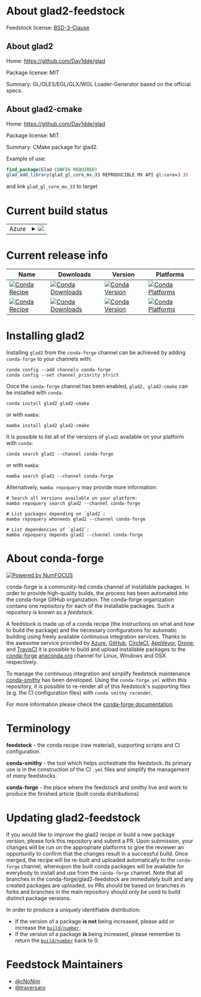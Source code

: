 About glad2-feedstock
=====================

Feedstock license: [BSD-3-Clause](https://github.com/conda-forge/glad-feedstock/blob/main/LICENSE.txt)


About glad2
-----------

Home: https://github.com/Dav1dde/glad

Package license: MIT

Summary: GL/GLES/EGL/GLX/WGL Loader-Generator based on the official specs.

About glad2-cmake
-----------------

Home: https://github.com/Dav1dde/glad

Package license: MIT

Summary: CMake package for glad2.

Example of use:
```cmake
find_package(Glad CONFIG REQUIRED)
glad_add_library(glad_gl_core_mx_33 REPRODUCIBLE MX API gl:core=3.3)
```
and link `glad_gl_core_mx_33` to target


Current build status
====================


<table>
    
  <tr>
    <td>Azure</td>
    <td>
      <details>
        <summary>
          <a href="https://dev.azure.com/conda-forge/feedstock-builds/_build/latest?definitionId=16194&branchName=main">
            <img src="https://dev.azure.com/conda-forge/feedstock-builds/_apis/build/status/glad-feedstock?branchName=main">
          </a>
        </summary>
        <table>
          <thead><tr><th>Variant</th><th>Status</th></tr></thead>
          <tbody><tr>
              <td>linux_64</td>
              <td>
                <a href="https://dev.azure.com/conda-forge/feedstock-builds/_build/latest?definitionId=16194&branchName=main">
                  <img src="https://dev.azure.com/conda-forge/feedstock-builds/_apis/build/status/glad-feedstock?branchName=main&jobName=linux&configuration=linux%20linux_64_" alt="variant">
                </a>
              </td>
            </tr><tr>
              <td>linux_aarch64</td>
              <td>
                <a href="https://dev.azure.com/conda-forge/feedstock-builds/_build/latest?definitionId=16194&branchName=main">
                  <img src="https://dev.azure.com/conda-forge/feedstock-builds/_apis/build/status/glad-feedstock?branchName=main&jobName=linux&configuration=linux%20linux_aarch64_" alt="variant">
                </a>
              </td>
            </tr><tr>
              <td>linux_ppc64le</td>
              <td>
                <a href="https://dev.azure.com/conda-forge/feedstock-builds/_build/latest?definitionId=16194&branchName=main">
                  <img src="https://dev.azure.com/conda-forge/feedstock-builds/_apis/build/status/glad-feedstock?branchName=main&jobName=linux&configuration=linux%20linux_ppc64le_" alt="variant">
                </a>
              </td>
            </tr><tr>
              <td>osx_64</td>
              <td>
                <a href="https://dev.azure.com/conda-forge/feedstock-builds/_build/latest?definitionId=16194&branchName=main">
                  <img src="https://dev.azure.com/conda-forge/feedstock-builds/_apis/build/status/glad-feedstock?branchName=main&jobName=osx&configuration=osx%20osx_64_" alt="variant">
                </a>
              </td>
            </tr><tr>
              <td>osx_arm64</td>
              <td>
                <a href="https://dev.azure.com/conda-forge/feedstock-builds/_build/latest?definitionId=16194&branchName=main">
                  <img src="https://dev.azure.com/conda-forge/feedstock-builds/_apis/build/status/glad-feedstock?branchName=main&jobName=osx&configuration=osx%20osx_arm64_" alt="variant">
                </a>
              </td>
            </tr><tr>
              <td>win_64</td>
              <td>
                <a href="https://dev.azure.com/conda-forge/feedstock-builds/_build/latest?definitionId=16194&branchName=main">
                  <img src="https://dev.azure.com/conda-forge/feedstock-builds/_apis/build/status/glad-feedstock?branchName=main&jobName=win&configuration=win%20win_64_" alt="variant">
                </a>
              </td>
            </tr>
          </tbody>
        </table>
      </details>
    </td>
  </tr>
</table>

Current release info
====================

| Name | Downloads | Version | Platforms |
| --- | --- | --- | --- |
| [![Conda Recipe](https://img.shields.io/badge/recipe-glad2-green.svg)](https://anaconda.org/conda-forge/glad2) | [![Conda Downloads](https://img.shields.io/conda/dn/conda-forge/glad2.svg)](https://anaconda.org/conda-forge/glad2) | [![Conda Version](https://img.shields.io/conda/vn/conda-forge/glad2.svg)](https://anaconda.org/conda-forge/glad2) | [![Conda Platforms](https://img.shields.io/conda/pn/conda-forge/glad2.svg)](https://anaconda.org/conda-forge/glad2) |
| [![Conda Recipe](https://img.shields.io/badge/recipe-glad2--cmake-green.svg)](https://anaconda.org/conda-forge/glad2-cmake) | [![Conda Downloads](https://img.shields.io/conda/dn/conda-forge/glad2-cmake.svg)](https://anaconda.org/conda-forge/glad2-cmake) | [![Conda Version](https://img.shields.io/conda/vn/conda-forge/glad2-cmake.svg)](https://anaconda.org/conda-forge/glad2-cmake) | [![Conda Platforms](https://img.shields.io/conda/pn/conda-forge/glad2-cmake.svg)](https://anaconda.org/conda-forge/glad2-cmake) |

Installing glad2
================

Installing `glad2` from the `conda-forge` channel can be achieved by adding `conda-forge` to your channels with:

```
conda config --add channels conda-forge
conda config --set channel_priority strict
```

Once the `conda-forge` channel has been enabled, `glad2, glad2-cmake` can be installed with `conda`:

```
conda install glad2 glad2-cmake
```

or with `mamba`:

```
mamba install glad2 glad2-cmake
```

It is possible to list all of the versions of `glad2` available on your platform with `conda`:

```
conda search glad2 --channel conda-forge
```

or with `mamba`:

```
mamba search glad2 --channel conda-forge
```

Alternatively, `mamba repoquery` may provide more information:

```
# Search all versions available on your platform:
mamba repoquery search glad2 --channel conda-forge

# List packages depending on `glad2`:
mamba repoquery whoneeds glad2 --channel conda-forge

# List dependencies of `glad2`:
mamba repoquery depends glad2 --channel conda-forge
```


About conda-forge
=================

[![Powered by
NumFOCUS](https://img.shields.io/badge/powered%20by-NumFOCUS-orange.svg?style=flat&colorA=E1523D&colorB=007D8A)](https://numfocus.org)

conda-forge is a community-led conda channel of installable packages.
In order to provide high-quality builds, the process has been automated into the
conda-forge GitHub organization. The conda-forge organization contains one repository
for each of the installable packages. Such a repository is known as a *feedstock*.

A feedstock is made up of a conda recipe (the instructions on what and how to build
the package) and the necessary configurations for automatic building using freely
available continuous integration services. Thanks to the awesome service provided by
[Azure](https://azure.microsoft.com/en-us/services/devops/), [GitHub](https://github.com/),
[CircleCI](https://circleci.com/), [AppVeyor](https://www.appveyor.com/),
[Drone](https://cloud.drone.io/welcome), and [TravisCI](https://travis-ci.com/)
it is possible to build and upload installable packages to the
[conda-forge](https://anaconda.org/conda-forge) [anaconda.org](https://anaconda.org/)
channel for Linux, Windows and OSX respectively.

To manage the continuous integration and simplify feedstock maintenance
[conda-smithy](https://github.com/conda-forge/conda-smithy) has been developed.
Using the ``conda-forge.yml`` within this repository, it is possible to re-render all of
this feedstock's supporting files (e.g. the CI configuration files) with ``conda smithy rerender``.

For more information please check the [conda-forge documentation](https://conda-forge.org/docs/).

Terminology
===========

**feedstock** - the conda recipe (raw material), supporting scripts and CI configuration.

**conda-smithy** - the tool which helps orchestrate the feedstock.
                   Its primary use is in the construction of the CI ``.yml`` files
                   and simplify the management of *many* feedstocks.

**conda-forge** - the place where the feedstock and smithy live and work to
                  produce the finished article (built conda distributions)


Updating glad2-feedstock
========================

If you would like to improve the glad2 recipe or build a new
package version, please fork this repository and submit a PR. Upon submission,
your changes will be run on the appropriate platforms to give the reviewer an
opportunity to confirm that the changes result in a successful build. Once
merged, the recipe will be re-built and uploaded automatically to the
`conda-forge` channel, whereupon the built conda packages will be available for
everybody to install and use from the `conda-forge` channel.
Note that all branches in the conda-forge/glad2-feedstock are
immediately built and any created packages are uploaded, so PRs should be based
on branches in forks and branches in the main repository should only be used to
build distinct package versions.

In order to produce a uniquely identifiable distribution:
 * If the version of a package **is not** being increased, please add or increase
   the [``build/number``](https://docs.conda.io/projects/conda-build/en/latest/resources/define-metadata.html#build-number-and-string).
 * If the version of a package **is** being increased, please remember to return
   the [``build/number``](https://docs.conda.io/projects/conda-build/en/latest/resources/define-metadata.html#build-number-and-string)
   back to 0.

Feedstock Maintainers
=====================

* [@cNoNim](https://github.com/cNoNim/)
* [@traversaro](https://github.com/traversaro/)

